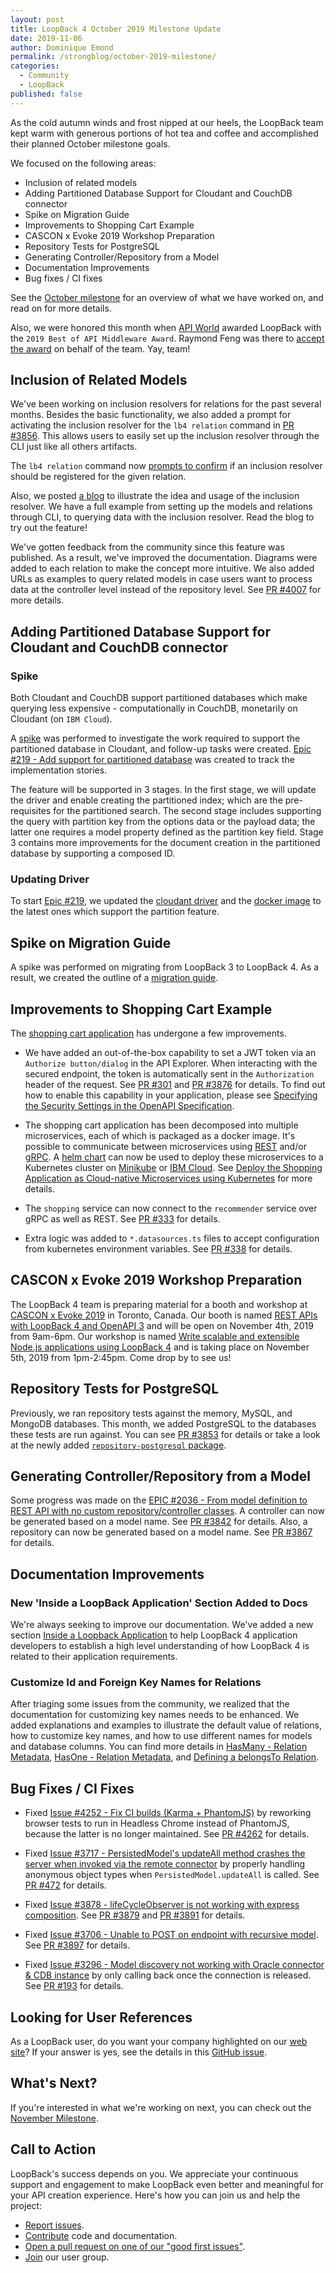 ```yaml
---
layout: post
title: LoopBack 4 October 2019 Milestone Update
date: 2019-11-06
author: Dominique Emond
permalink: /strongblog/october-2019-milestone/
categories:
  - Community
  - LoopBack
published: false
---
```


As the cold autumn winds and frost nipped at our heels, the LoopBack team kept warm with generous portions of hot tea and coffee and accomplished their planned October milestone goals.

We focused on the following areas:

- Inclusion of related models
- Adding Partitioned Database Support for Cloudant and CouchDB connector
- Spike on Migration Guide
- Improvements to Shopping Cart Example
- CASCON x Evoke 2019 Workshop Preparation
- Repository Tests for PostgreSQL
- Generating Controller/Repository from a Model
- Documentation Improvements
- Bug fixes / CI fixes

See the [October milestone](https://github.com/strongloop/loopback-next/issues/3801) for an overview of what we have worked on, and read on for more details.

Also, we were honored this month when [API World](https://apiworld.co/) awarded LoopBack with the `2019 Best of API Middleware Award`. Raymond Feng was there to [accept the award](https://twitter.com/cyberfeng/status/1181943111531909120) on behalf of the team. Yay, team!

<!--more-->

## Inclusion of Related Models

We've been working on inclusion resolvers for relations for the past several months. Besides the basic functionality, we also added a prompt for activating the inclusion resolver for the `lb4 relation` command in [PR #3856](https://github.com/strongloop/loopback-next/pull/3856). This allows users to easily set up the inclusion resolver through the CLI just like all others artifacts.

The `lb4 relation` command now [prompts to confirm](https://loopback.io/doc/en/lb4/Relation-generator.html#arguments) if an inclusion resolver should be registered for the given relation.

Also, we posted [a blog](https://strongloop.com/strongblog/inclusion-of-related-models/) to illustrate the idea and usage of the inclusion resolver. We have a full example from setting up the models and relations through CLI, to querying data with the inclusion resolver. Read the blog to try out the feature!

We've gotten feedback from the community since this feature was published. As a result, we've improved the documentation. Diagrams were added to each relation to make the concept more intuitive. We also added URLs as examples to query related models in case users want to process data at the controller level instead of the repository level. See [PR #4007](https://github.com/strongloop/loopback-next/pull/4007) for more details.

## Adding Partitioned Database Support for Cloudant and CouchDB connector

### Spike

Both Cloudant and CouchDB support partitioned databases which make querying less expensive - computationally in CouchDB, monetarily on Cloudant (on `IBM Cloud`).

A [spike](https://github.com/strongloop/loopback-connector-cloudant/issues/214) was performed to investigate the work required to support the partitioned database in Cloudant, and follow-up tasks were created. [Epic #219 - Add support for partitioned database](https://github.com/strongloop/loopback-connector-cloudant/issues/219) was created to track the implementation stories.

The feature will be supported in 3 stages. In the first stage, we will update the driver and enable creating the partitioned index; which are the pre-requisites for the partitioned search. The second stage includes supporting the query with partition key from the options data or the payload data; the latter one requires a model property defined as the partition key field. Stage 3 contains more improvements for the document creation in the partitioned database by supporting a composed ID.

### Updating Driver

To start [Epic #219](https://github.com/strongloop/loopback-connector-cloudant/issues/219), we updated the [cloudant driver](https://github.com/cloudant/nodejs-cloudant) and the [docker image](https://hub.docker.com/r/ibmcom/couchdb3) to the latest ones which support the partition feature.

## Spike on Migration Guide

A spike was performed on migrating from LoopBack 3 to LoopBack 4. As a result, we created the outline of a [migration guide](https://loopback.io/doc/en/lb4/migration-overview.html).

## Improvements to Shopping Cart Example

The [shopping cart application](https://github.com/strongloop/loopback4-example-shopping) has undergone a few improvements.

- We have added an out-of-the-box capability to set a JWT token via an `Authorize button/dialog` in the API Explorer. When interacting with the secured endpoint, the token is automatically sent in the `Authorization` header of the request. See [PR #301](https://github.com/strongloop/loopback4-example-shopping/pull/301) and [PR #3876](https://github.com/strongloop/loopback-next/pull/3876) for details. To find out how to enable this capability in your application, please see [Specifying the Security Settings in the OpenAPI Specification](https://loopback.io/doc/en/lb4/Authentication-Tutorial.html#specifying-the-security-settings-in-the-openapi-specification).

- The shopping cart application has been decomposed into multiple microservices, each of which is packaged as a docker image. It's possible to communicate between microservices using [REST](https://en.wikipedia.org/wiki/Representational_state_transfer) and/or [gRPC](https://grpc.io/). A [helm chart](https://helm.sh/docs/developing_charts/) can now be used to deploy these microservices to a Kubernetes cluster on [Minikube](https://github.com/kubernetes/minikube) or [IBM Cloud](https://www.ibm.com/cloud). See [Deploy the Shopping Application as Cloud-native Microservices using Kubernetes](https://github.com/strongloop/loopback4-example-shopping/blob/master/kubernetes/README.md) for more details.

- The `shopping` service can now connect to the `recommender` service over gRPC as well as REST. See [PR #333](https://github.com/strongloop/loopback4-example-shopping/pull/333) for details.

- Extra logic was added to `*.datasources.ts` files to accept configuration from kubernetes environment variables. See [PR #338](https://github.com/strongloop/loopback4-example-shopping/pull/338) for details.


## CASCON x Evoke 2019 Workshop Preparation

The LoopBack 4 team is preparing material for a booth and workshop at [CASCON x Evoke 2019](http://www-01.ibm.com/ibm/cas/cascon/) in Toronto, Canada. Our booth is named [REST APIs with LoopBack 4 and OpenAPI 3](https://pheedloop.com/cascon/site/sessions/?id=DugCzZ) and will be open on November 4th, 2019 from 9am-6pm. Our workshop is named [Write scalable and extensible Node.js applications using LoopBack 4](https://pheedloop.com/cascon/site/sessions/?id=OhNsKW) and is taking place on November 5th, 2019 from 1pm-2:45pm. Come drop by to see us!

## Repository Tests for PostgreSQL

Previously, we ran repository tests against the memory, MySQL, and MongoDB databases. This month, we added PostgreSQL to the databases these tests are run against. You can see [PR #3853](https://github.com/strongloop/loopback-next/pull/3853) for details or take a look at the newly added [`repository-postgresql` package](https://github.com/strongloop/loopback-next/tree/master/acceptance/repository-postgresql).

## Generating Controller/Repository from a Model

Some progress was made on the [EPIC #2036 - From model definition to REST API with no custom repository/controller classes](https://github.com/strongloop/loopback-next/issues/2036). A controller can now be generated based on a model name. See [PR #3842](https://github.com/strongloop/loopback-next/pull/3842) for details. Also, a repository can now be generated based on a model name. See [PR #3867](https://github.com/strongloop/loopback-next/pull/3867) for details.

## Documentation Improvements

### New 'Inside a LoopBack Application' Section Added to Docs

We're always seeking to improve our documentation. We've added a new section [Inside a Loopback Application](https://loopback.io/doc/en/lb4/Inside-LoopBack-Application.html) to help LoopBack 4 application developers to establish a high level understanding of how LoopBack 4 is related to their application requirements.

### Customize Id and Foreign Key Names for Relations

After triaging some issues from the community, we realized that the documentation for customizing key names needs to be enhanced. We added explanations and examples to illustrate the default value of relations, how to customize key names, and how to use different names for models and database columns. You can find more details in [HasMany - Relation Metadata](https://loopback.io/doc/en/lb4/HasMany-relation.html#relation-metadata), [HasOne - Relation Metadata](https://loopback.io/doc/en/lb4/hasOne-relation.html#relation-metadata), and [Defining a belongsTo Relation](https://loopback.io/doc/en/lb4/BelongsTo-relation.html#defining-a-belongsto-relation).

## Bug Fixes / CI Fixes

- Fixed [Issue #4252 - Fix CI builds (Karma + PhantomJS)](https://github.com/strongloop/loopback/issues/4252) by reworking browser tests to run in Headless Chrome instead of PhantomJS, because the latter is no longer maintained. See [PR #4262](https://github.com/strongloop/loopback/pull/4262) for details.

- Fixed [Issue #3717 - PersistedModel's updateAll method crashes the server when invoked via the remote connector](https://github.com/strongloop/loopback/issues/3717) by properly handling anonymous object types when `PersistedModel.updateAll` is called. See [PR #472](https://github.com/strongloop/strong-remoting/pull/472) for details.

- Fixed [Issue #3878 - lifeCycleObserver is not working with express composition](https://github.com/strongloop/loopback-next/issues/3878). See [PR #3879](https://github.com/strongloop/loopback-next/pull/3879) and [PR #3891](https://github.com/strongloop/loopback-next/pull/3891) for details.

- Fixed [Issue #3706 - Unable to POST on endpoint with recursive model](https://github.com/strongloop/loopback-next/issues/3706). See [PR #3897](https://github.com/strongloop/loopback-next/pull/3897) for details.

- Fixed [Issue #3296 - Model discovery not working with Oracle connector & CDB instance](https://github.com/strongloop/loopback-next/issues/3296) by only calling back once the connection is released. See [PR #193](https://github.com/strongloop/loopback-connector-oracle/pull/193) for details.

## Looking for User References

As a LoopBack user, do you want your company highlighted on our [web site](https://loopback.io/)? If your answer is yes, see the details in this [GitHub issue](https://github.com/strongloop/loopback-next/issues/3047).

## What's Next?

If you're interested in what we're working on next, you can check out the [November Milestone](https://github.com/strongloop/loopback-next/issues/4029).

## Call to Action

LoopBack's success depends on you. We appreciate your continuous support and engagement to make LoopBack even better and meaningful for your API creation experience. Here's how you can join us and help the project:

- [Report issues](https://github.com/strongloop/loopback-next/issues).
- [Contribute](https://github.com/strongloop/loopback-next/blob/master/docs/CONTRIBUTING.md) code and documentation.
- [Open a pull request on one of our "good first issues"](https://github.com/strongloop/loopback-next/labels/good%20first%20issue).
- [Join](https://github.com/strongloop/loopback-next/issues/110) our user group.
